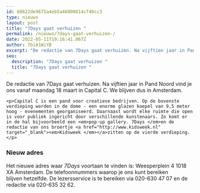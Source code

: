 ```yaml
---
id: 68622de9675a4eb5a46000614cf40cc3
type: nieuws
layout: post
title: "7Days gaat verhuizen "
permalink: /nieuws/7days-gaat-verhuizen-/
date: 2022-05-11T19:16:41.067Z
author: 7biA1WiYB
excerpt: "De redactie van 7Days gaat verhuizen. Na vijftien jaar in Pand Noord vind je ons vanaf maandag 18 maart in Capital C. We blijven dus in Amsterdam.  "
seo:
  description: "7Days gaat verhuizen "
  title: "7Days gaat verhuizen "
---
```

De redactie van 7Days gaat verhuizen. Na vijftien jaar in Pand Noord vind je ons vanaf maandag 18 maart in Capital C. We blijven dus in Amsterdam.  

    <p>Capital C is een pand voor creatieve bedrijven. Op de bovenste verdieping worden in de dome - een enorme glazen koepel van 9,5 meter hoog - evenementen georganiseerd. Daarnaast wordt elke ruimte die open is voor publiek ingericht door verschillende kunstenaars. Zo komt er in de hal bijvoorbeeld een <em>pop-up gallery. 7Days </em>en de redactie van ons broertje <a href="http://www.kidsweek.nl" target="_blank"><em>Kidsweek </em></a>zitten op de vierde verdieping.</p>
<h3>Nieuw adres</h3>
<p>Het nieuwe adres waar <em>7Days </em>voortaan te vinden is: Weesperplein 4 1018 XA Amsterdam. De telefoonnummers waarop je ons kunt bereiken blijven hetzelfde. De lezersservice is te bereiken via 020-630 47 07 en de redactie via 020-635 32 62.</p>  
